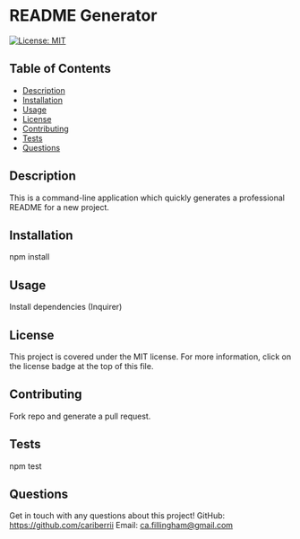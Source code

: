 # README Generator
  
  [![License: MIT](https://img.shields.io/badge/License-MIT-yellow.svg)](https://opensource.org/licenses/MIT)
  
  ## Table of Contents
  * [Description](#description)
  * [Installation](#installation)
  * [Usage](#usage)
  * [License](#license)
  * [Contributing](#contributing)
  * [Tests](#tests)
  * [Questions](#questions)
  
  ## Description
  This is a command-line application which quickly generates a professional README for a new project. 

  ## Installation
  npm install

  ## Usage
  Install dependencies (Inquirer)

  ## License
  This project is covered under the MIT license. For more information, click on the license badge at the top of this file.

  ## Contributing
  Fork repo and generate a pull request.

  ## Tests
  npm test

  ## Questions
  Get in touch with any questions about this project!
  GitHub: https://github.com/cariberrii
  Email: ca.fillingham@gmail.com
